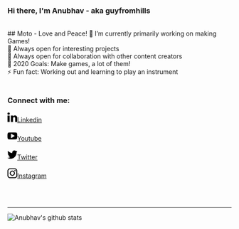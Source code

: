 ### Hi there, I'm Anubhav - aka guyfromhills 
<br/>
## Moto - Love and Peace!
🔭 I’m currently primarily working on making Games!<br/>
🌱 Always open for interesting projects <br/>
👯 Always open for collaboration with other content creators <br/>
🥅 2020 Goals: Make games, a lot of them! <br/>
⚡ Fun fact: Working out and learning to play an instrument <br/>
 
 <br/>
 
### Connect with me:
<img width="22px" src="images/linkedin-letters.svg">[Linkedin](https://www.linkedin.com/in/guyfromhills/)    
<br/>
<img  width="22px" src="images/youtube-logo.svg">[Youtube](https://www.youtube.com/channel/UCY9wK6W6rzvGNxidxC7Tgiw?view_as=subscriber) <br/>
<br/>
<img  width="22px" src="images/twitter-black-shape.svg">[Twitter](https://twitter.com/guyfromhills)   <br/>
<br/>
<img width="22px" src="images/instagram-logo.svg">[Instagram](https://www.instagram.com/guyfromhills/?hl=en)  


<br/>
<br/>

---

![Anubhav's github stats](https://github-readme-stats.vercel.app/api?username=guyfromhills&show_icons=true&theme=dracula)
